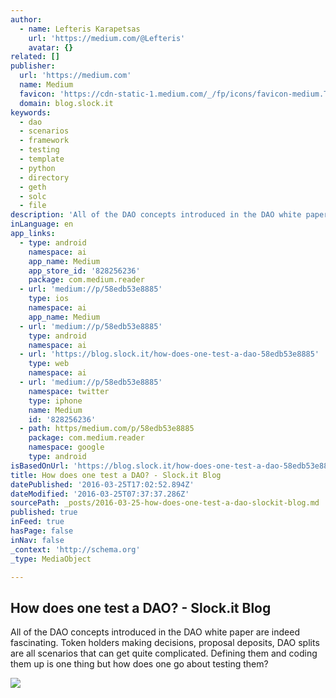 ```yaml
---
author:
  - name: Lefteris Karapetsas
    url: 'https://medium.com/@Lefteris'
    avatar: {}
related: []
publisher:
  url: 'https://medium.com'
  name: Medium
  favicon: 'https://cdn-static-1.medium.com/_/fp/icons/favicon-medium.TAS6uQ-Y7kcKgi0xjcYHXw.ico'
  domain: blog.slock.it
keywords:
  - dao
  - scenarios
  - framework
  - testing
  - template
  - python
  - directory
  - geth
  - solc
  - file
description: 'All of the DAO concepts introduced in the DAO white paper are indeed fascinating. Token holders making decisions, proposal deposits, DAO splits are all scenarios that can get quite complicated. Defining them and coding them up is one thing but how does one go about testing them?'
inLanguage: en
app_links:
  - type: android
    namespace: ai
    app_name: Medium
    app_store_id: '828256236'
    package: com.medium.reader
  - url: 'medium://p/58edb53e8885'
    type: ios
    namespace: ai
    app_name: Medium
  - url: 'medium://p/58edb53e8885'
    type: android
    namespace: ai
  - url: 'https://blog.slock.it/how-does-one-test-a-dao-58edb53e8885'
    type: web
    namespace: ai
  - url: 'medium://p/58edb53e8885'
    namespace: twitter
    type: iphone
    name: Medium
    id: '828256236'
  - path: https/medium.com/p/58edb53e8885
    package: com.medium.reader
    namespace: google
    type: android
isBasedOnUrl: 'https://blog.slock.it/how-does-one-test-a-dao-58edb53e8885#.jkpsfoc8g'
title: How does one test a DAO? - Slock.it Blog
datePublished: '2016-03-25T17:02:52.894Z'
dateModified: '2016-03-25T07:37:37.286Z'
sourcePath: _posts/2016-03-25-how-does-one-test-a-dao-slockit-blog.md
published: true
inFeed: true
hasPage: false
inNav: false
_context: 'http://schema.org'
_type: MediaObject

---
```

<article style=""><h1>How does one test a DAO? - Slock.it Blog</h1><p>All of the DAO concepts introduced in the DAO white paper are indeed fascinating. Token holders making decisions, proposal deposits, DAO splits are all scenarios that can get quite complicated. Defining them and coding them up is one thing but how does one go about testing them?</p><img src="https://cdn-images-1.medium.com/max/800/1*YGB3_bM_ISovQwMyZy-feg.jpeg" /></article>
